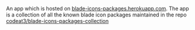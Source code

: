 An app which is hosted on [blade-icons-packages.herokuapp.com](https://blade-icons-packages.herokuapp.com/).
The app is a collection of all the known blade icon packages maintained in the repo [codeat3/blade-icons-packages-collection](https://github.com/codeat3/blade-icons-packages-collection)
